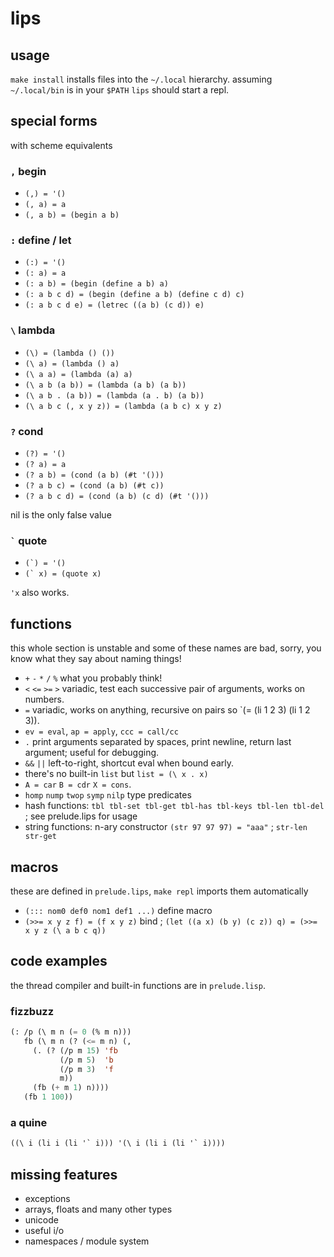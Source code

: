 # lips
## usage
`make install` installs files into the `~/.local` hierarchy.
assuming `~/.local/bin` is in your `$PATH` `lips` should start
a repl.

## special forms
with scheme equivalents
### `,` begin
- `(,) = '()`
- `(, a) = a`
- `(, a b) = (begin a b)`

### `:` define / let
- `(:) = '()`
- `(: a) = a`
- `(: a b) = (begin (define a b) a)`
- `(: a b c d) = (begin (define a b) (define c d) c)`
- `(: a b c d e) = (letrec ((a b) (c d)) e)`

### `\` lambda
- `(\) = (lambda () ())`
- `(\ a) = (lambda () a)`
- `(\ a a) = (lambda (a) a)`
- `(\ a b (a b)) = (lambda (a b) (a b))`
- `(\ a b . (a b)) = (lambda (a . b) (a b))`
- `(\ a b c (, x y z)) = (lambda (a b c) x y z)`

### `?` cond
- `(?) = '()`
- `(? a) = a`
- `(? a b) = (cond (a b) (#t '()))`
- `(? a b c) = (cond (a b) (#t c))`
- `(? a b c d) = (cond (a b) (c d) (#t '()))`

nil is the only false value

### <code>\`</code> quote
- <code>(\`) = '()</code>
- <code>(\` x) = (quote x)</code>

`'x` also works.

## functions
this whole section is unstable and  some of these names are
bad, sorry, you know what they say about naming things!
- `+` `-` `*` `/` `%` what you probably think!
- `<` `<=` `>=` `>` variadic, test each successive pair of
  arguments, works on numbers.
- `=` variadic, works on anything, recursive on pairs so
  `(= (li 1 2 3) (li 1 2 3)).
- `ev = eval`, `ap = apply`, `ccc = call/cc`
- `.` print arguments separated by spaces, print newline, return
  last argument; useful for debugging.
- `&&` `||` left-to-right, shortcut eval when bound early.
- there's no built-in `list` but `list = (\ x . x)`
- `A = car` `B = cdr` `X = cons`.
- `homp` `nump` `twop` `symp` `nilp` type predicates
- hash functions: `tbl tbl-set tbl-get tbl-has tbl-keys tbl-len tbl-del` ; see prelude.lips for usage
- string functions: n-ary constructor `(str 97 97 97) = "aaa"` ; `str-len str-get`

## macros
these are defined in `prelude.lips`, `make repl` imports them automatically
- `(::: nom0 def0 nom1 def1 ...)` define macro
- `(>>= x y z f) = (f x y z)` bind ; `(let ((a x) (b y) (c z)) q) = (>>= x y z (\ a b c q))`

## code examples
the thread compiler and built-in functions are in `prelude.lisp`.

### fizzbuzz
```lisp
(: /p (\ m n (= 0 (% m n)))
   fb (\ m n (? (<= m n) (,
     (. (? (/p m 15) 'fb
           (/p m 5)  'b
           (/p m 3)  'f
           m))
     (fb (+ m 1) n))))
   (fb 1 100))
```

### a quine
```lisp
((\ i (li i (li '` i))) '(\ i (li i (li '` i))))
```
## missing features
- exceptions
- arrays, floats and many other types
- unicode
- useful i/o
- namespaces / module system
